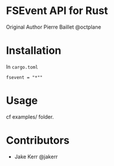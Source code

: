 # FSEvent API for Rust

Original Author Pierre Baillet @octplane

# Installation

In `cargo.toml`

```
fsevent = "*""
```

# Usage

cf examples/ folder.

# Contributors

- Jake Kerr @jakerr
